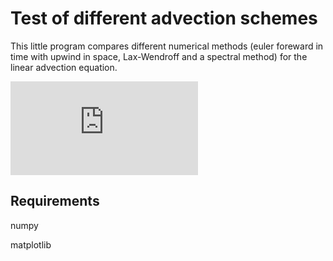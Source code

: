 # Test of different advection schemes

This little program compares different numerical methods (euler foreward in time with upwind in space, Lax-Wendroff and a spectral method) for the linear advection equation. 

![equation](http://latex.codecogs.com/svg.latex?%21%5Bimg%5D%28http%3A%2F%2Flatex.codecogs.com%2Fsvg.latex%3F%255Cfrac%257B%255Csigma%257D%257B%255Cmu%257D%29)

## Requirements
numpy 

matplotlib


